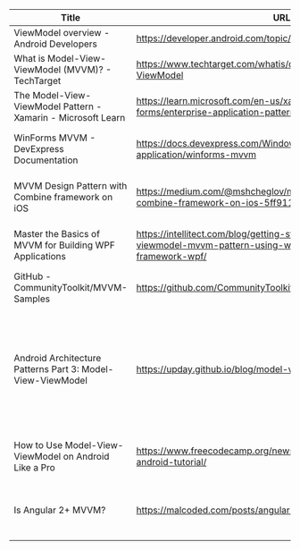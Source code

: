 
| Title                                                        | URL                                                                                                                      | Classification     | Reason                                                                                                                        |
|--------------------------------------------------------------|--------------------------------------------------------------------------------------------------------------------------|--------------------|-------------------------------------------------------------------------------------------------------------------------------|
| ViewModel overview - Android Developers                      | https://developer.android.com/topic/libraries/architecture/viewmodel                                                     | B: ACCEPT          | Android                                                                                                                       |
| What is Model-View-ViewModel (MVVM)? - TechTarget            | https://www.techtarget.com/whatis/definition/Model-View-ViewModel                                                        | A: STANDARD_ACCEPT | Standard Definition                                                                                                           |
| The Model-View-ViewModel Pattern - Xamarin - Microsoft Learn | https://learn.microsoft.com/en-us/xamarin/xamarin-forms/enterprise-application-patterns/mvvm                             | B: ACCEPT          | Extended Definition, Benefits, ...                                                                                            |
| WinForms MVVM - DevExpress Documentation                     | https://docs.devexpress.com/WindowsForms/113955/build-an-application/winforms-mvvm                                       | A: STANDARD_ACCEPT | Standard Definition, Standard Tradeoffs                                                                                       |
| MVVM Design Pattern with Combine framework on iOS            | https://medium.com/@mshcheglov/mvvm-design-pattern-with-combine-framework-on-ios-5ff911011b0b                            | A: STANDARD_ACCEPT | Standard Definition, Standard Tradeoffs                                                                                       |
| Master the Basics of MVVM for Building WPF Applications      | https://intellitect.com/blog/getting-started-model-view-viewmodel-mvvm-pattern-using-windows-presentation-framework-wpf/ | B: ACCEPT          | Extended Definition (1-1 vs. n-n relationship)                                                                                |
| GitHub - CommunityToolkit/MVVM-Samples                       | https://github.com/CommunityToolkit/MVVM-Samples                                                                         | D: REJECT          | No Definitions                                                                                                                |
| Android Architecture Patterns Part 3: Model-View-ViewModel   | https://upday.github.io/blog/model-view-viewmodel/                                                                       | B: ACCEPT          | Defines observable 'DataModel', arguments for a joint VM's DisplayableUser, VM independent of UI-framework classes, small VMs |
| How to Use Model-View-ViewModel on Android Like a Pro        | https://www.freecodecamp.org/news/model-view-viewmodel-android-tutorial/                                                 | B: ACCEPT          | Humble View vs. Presentation View comparison                                                                                  |
| Is Angular 2+ MVVM?                                          | https://malcoded.com/posts/angular-2-components-and-mvvm/                                                                | A: STANDARD_ACCEPT | Explains Angular MVVM relation: Template (View) and a Class (ViewModel).                                                      |